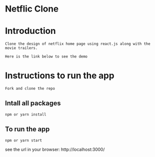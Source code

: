 # Netflic Clone

# Introduction

    Clone the design of netflix home page using react.js along with the movie trailers.

    Here is the link below to see the demo

# Instructions to run the app

    Fork and clone the repo

## Intall all packages

    npm or yarn install

## To run the app

    npm or yarn start

see the url in your browser: http://localhost:3000/
